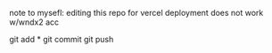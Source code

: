 note to mysefl: editing this repo for vercel deployment does not work w/wndx2 acc

git add *
git commit
git push
